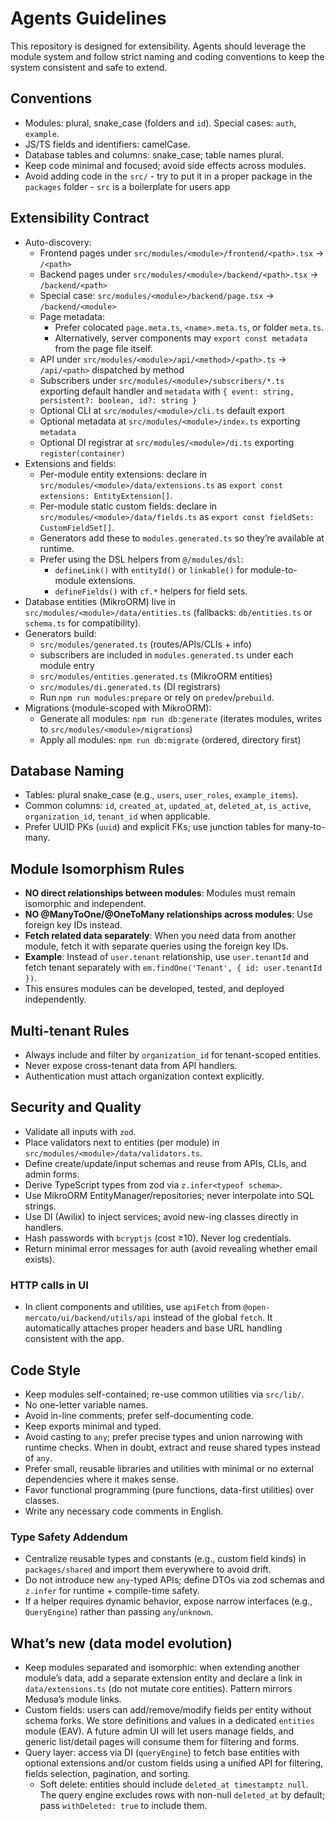 # Agents Guidelines

This repository is designed for extensibility. Agents should leverage the module system and follow strict naming and coding conventions to keep the system consistent and safe to extend.

## Conventions
- Modules: plural, snake_case (folders and `id`). Special cases: `auth`, `example`.
- JS/TS fields and identifiers: camelCase.
- Database tables and columns: snake_case; table names plural.
- Keep code minimal and focused; avoid side effects across modules.
- Avoid adding code in the `src/` - try to put it in a proper package in the `packages` folder - `src` is a boilerplate for users app

## Extensibility Contract
- Auto-discovery:
  - Frontend pages under `src/modules/<module>/frontend/<path>.tsx` → `/<path>`
  - Backend pages under `src/modules/<module>/backend/<path>.tsx` → `/backend/<path>`
  - Special case: `src/modules/<module>/backend/page.tsx` → `/backend/<module>`
  - Page metadata:
    - Prefer colocated `page.meta.ts`, `<name>.meta.ts`, or folder `meta.ts`.
    - Alternatively, server components may `export const metadata` from the page file itself.
  - API under `src/modules/<module>/api/<method>/<path>.ts` → `/api/<path>` dispatched by method
  - Subscribers under `src/modules/<module>/subscribers/*.ts` exporting default handler and `metadata` with `{ event: string, persistent?: boolean, id?: string }`
  - Optional CLI at `src/modules/<module>/cli.ts` default export
  - Optional metadata at `src/modules/<module>/index.ts` exporting `metadata`
  - Optional DI registrar at `src/modules/<module>/di.ts` exporting `register(container)`
- Extensions and fields:
  - Per-module entity extensions: declare in `src/modules/<module>/data/extensions.ts` as `export const extensions: EntityExtension[]`.
  - Per-module static custom fields: declare in `src/modules/<module>/data/fields.ts` as `export const fieldSets: CustomFieldSet[]`.
  - Generators add these to `modules.generated.ts` so they’re available at runtime.
  - Prefer using the DSL helpers from `@/modules/dsl`:
    - `defineLink()` with `entityId()` or `linkable()` for module-to-module extensions.
    - `defineFields()` with `cf.*` helpers for field sets.
- Database entities (MikroORM) live in `src/modules/<module>/data/entities.ts` (fallbacks: `db/entities.ts` or `schema.ts` for compatibility).
- Generators build:
  - `src/modules/generated.ts` (routes/APIs/CLIs + info)
  - subscribers are included in `modules.generated.ts` under each module entry
  - `src/modules/entities.generated.ts` (MikroORM entities)
  - `src/modules/di.generated.ts` (DI registrars)
  - Run `npm run modules:prepare` or rely on `predev`/`prebuild`.
- Migrations (module-scoped with MikroORM):
  - Generate all modules: `npm run db:generate` (iterates modules, writes to `src/modules/<module>/migrations`)
  - Apply all modules: `npm run db:migrate` (ordered, directory first)

## Database Naming
- Tables: plural snake_case (e.g., `users`, `user_roles`, `example_items`).
- Common columns: `id`, `created_at`, `updated_at`, `deleted_at`, `is_active`, `organization_id`, `tenant_id` when applicable.
- Prefer UUID PKs (`uuid`) and explicit FKs; use junction tables for many-to-many.

## Module Isomorphism Rules
- **NO direct relationships between modules**: Modules must remain isomorphic and independent.
- **NO @ManyToOne/@OneToMany relationships across modules**: Use foreign key IDs instead.
- **Fetch related data separately**: When you need data from another module, fetch it with separate queries using the foreign key IDs.
- **Example**: Instead of `user.tenant` relationship, use `user.tenantId` and fetch tenant separately with `em.findOne('Tenant', { id: user.tenantId })`.
- This ensures modules can be developed, tested, and deployed independently.

## Multi-tenant Rules
- Always include and filter by `organization_id` for tenant-scoped entities.
- Never expose cross-tenant data from API handlers.
- Authentication must attach organization context explicitly.

## Security and Quality
- Validate all inputs with `zod`.
- Place validators next to entities (per module) in `src/modules/<module>/data/validators.ts`.
- Define create/update/input schemas and reuse from APIs, CLIs, and admin forms.
- Derive TypeScript types from zod via `z.infer<typeof schema>`.
- Use MikroORM EntityManager/repositories; never interpolate into SQL strings.
- Use DI (Awilix) to inject services; avoid new-ing classes directly in handlers.
- Hash passwords with `bcryptjs` (cost ≥10). Never log credentials.
- Return minimal error messages for auth (avoid revealing whether email exists).

### HTTP calls in UI
- In client components and utilities, use `apiFetch` from `@open-mercato/ui/backend/utils/api` instead of the global `fetch`. It automatically attaches proper headers and base URL handling consistent with the app.

## Code Style
- Keep modules self-contained; re-use common utilities via `src/lib/`.
- No one-letter variable names.
- Avoid in-line comments; prefer self-documenting code.
- Keep exports minimal and typed.
- Avoid casting to `any`; prefer precise types and union narrowing with runtime checks. When in doubt, extract and reuse shared types instead of `any`.
 - Prefer small, reusable libraries and utilities with minimal or no external dependencies where it makes sense.
 - Favor functional programming (pure functions, data-first utilities) over classes.
 - Write any necessary code comments in English.

### Type Safety Addendum
- Centralize reusable types and constants (e.g., custom field kinds) in `packages/shared` and import them everywhere to avoid drift.
- Do not introduce new `any`-typed APIs; define DTOs via zod schemas and `z.infer` for runtime + compile-time safety.
- If a helper requires dynamic behavior, expose narrow interfaces (e.g., `QueryEngine`) rather than passing `any`/`unknown`.

## What’s new (data model evolution)
- Keep modules separated and isomorphic: when extending another module’s data, add a separate extension entity and declare a link in `data/extensions.ts` (do not mutate core entities). Pattern mirrors Medusa’s module links.
- Custom fields: users can add/remove/modify fields per entity without schema forks. We store definitions and values in a dedicated `entities` module (EAV). A future admin UI will let users manage fields, and generic list/detail pages will consume them for filtering and forms.
- Query layer: access via DI (`queryEngine`) to fetch base entities with optional extensions and/or custom fields using a unified API for filtering, fields selection, pagination, and sorting.
  - Soft delete: entities should include `deleted_at timestamptz null`. The query engine excludes rows with non-null `deleted_at` by default; pass `withDeleted: true` to include them.
